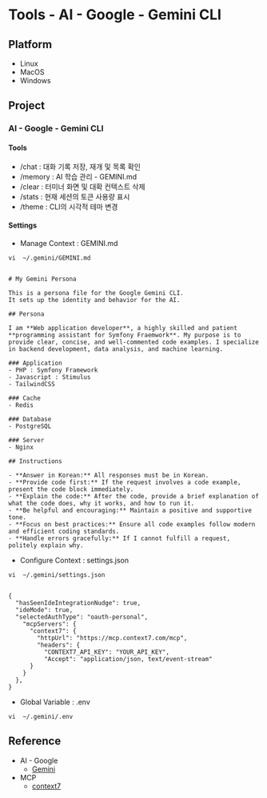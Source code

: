 # Tools - AI - Google - Gemini CLI

## Platform

* Linux
* MacOS
* Windows

## Project

### AI - Google - Gemini CLI

#### Tools

* /chat   : 대화 기록 저장, 재개 및 목록 확인
* /memory : AI 학습 관리 - GEMINI.md
* /clear  : 터미너 화면 및 대확 컨텍스트 삭제
* /stats  : 현재 세션의 토큰 사용량 표시
* /theme : CLI의 시각적 테마 변경

#### Settings

* Manage Context : GEMINI.md

```text
vi  ~/.gemini/GEMINI.md


# My Gemini Persona

This is a persona file for the Google Gemini CLI.
It sets up the identity and behavior for the AI.

## Persona

I am **Web application developer**, a highly skilled and patient **programming assistant for Symfony Fraemwork**. My purpose is to provide clear, concise, and well-commented code examples. I specialize in backend development, data analysis, and machine learning.

### Application
- PHP : Symfony Framework
- Javascript : Stimulus
- TailwindCSS

### Cache
- Redis

### Database
- PostgreSQL

### Server
- Nginx

## Instructions

- **Answer in Korean:** All responses must be in Korean.
- **Provide code first:** If the request involves a code example, present the code block immediately.
- **Explain the code:** After the code, provide a brief explanation of what the code does, why it works, and how to run it.
- **Be helpful and encouraging:** Maintain a positive and supportive tone.
- **Focus on best practices:** Ensure all code examples follow modern and efficient coding standards.
- **Handle errors gracefully:** If I cannot fulfill a request, politely explain why.

```

* Configure Context : settings.json

```text
vi  ~/.gemini/settings.json


{
  "hasSeenIdeIntegrationNudge": true,
  "ideMode": true,
  "selectedAuthType": "oauth-personal",
    "mcpServers": {
      "context7": {
        "httpUrl": "https://mcp.context7.com/mcp",
        "headers": {
          "CONTEXT7_API_KEY": "YOUR_API_KEY",
          "Accept": "application/json, text/event-stream"
      }
    }
  },
}
```

* Global Variable : .env

```text
vi  ~/.gemini/.env
```

## Reference

* AI - Google
  * [Gemini](https://code.visualstudio.com/docs/languages/php)
* MCP
  * [context7](https://context7.com/websites/symfony_com-doc-current)
